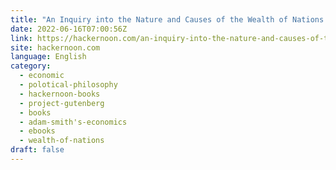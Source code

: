 ```yaml
---
title: "An Inquiry into the Nature and Causes of the Wealth of Nations: Book V, Chapter I - Part I"
date: 2022-06-16T07:00:56Z
link: https://hackernoon.com/an-inquiry-into-the-nature-and-causes-of-the-wealth-of-nations-book-v-chapter-i-part-i?source=rss&utm_medium=RSS&utm_source=news.12bit.vn
site: hackernoon.com
language: English
category:
  - economic
  - polotical-philosophy
  - hackernoon-books
  - project-gutenberg
  - books
  - adam-smith's-economics
  - ebooks
  - wealth-of-nations
draft: false
---
```

